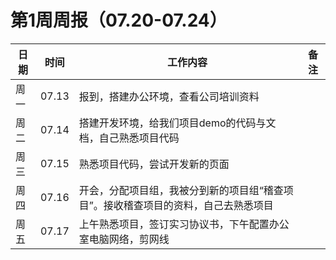 # 第1周周报（07.20-07.24）

| 日期 | 时间  | 工作内容                                                     | 备注 |
| ---- | ----- | ------------------------------------------------------------ | ---- |
| 周一 | 07.13 | 报到，搭建办公环境，查看公司培训资料                         |      |
| 周二 | 07.14 | 搭建开发环境，给我们项目demo的代码与文档，自己熟悉项目代码   |      |
| 周三 | 07.15 | 熟悉项目代码，尝试开发新的页面                               |      |
| 周四 | 07.16 | 开会，分配项目组，我被分到新的项目组“稽查项目”。接收稽查项目的资料，自己去熟悉项目 |      |
| 周五 | 07.17 | 上午熟悉项目，签订实习协议书，下午配置办公室电脑网络，剪网线 |      |

